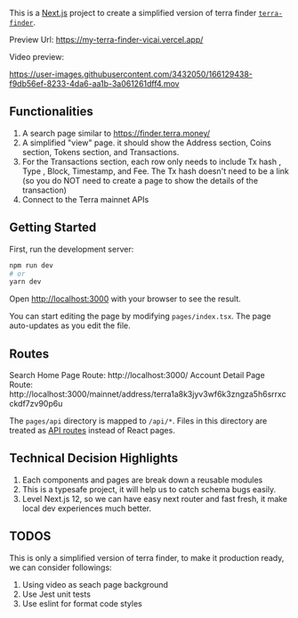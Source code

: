 This is a [Next.js](https://nextjs.org/) project to create a simplified version of terra finder [`terra-finder`](https://finder.terra.money/).

Preview Url: https://my-terra-finder-vicai.vercel.app/

Video preview:

https://user-images.githubusercontent.com/3432050/166129438-f9db56ef-8233-4da6-aa1b-3a061261dff4.mov


## Functionalities

1. A search page similar to https://finder.terra.money/
2. A simplified "view" page. it should show the Address section, Coins section, Tokens section, and Transactions.
3. For the Transactions section, each row only needs to include Tx hash , Type , Block, Timestamp, and Fee. The Tx hash doesn't need to be a link (so you do NOT need to create a page to show the details of the transaction)
4. Connect to the Terra mainnet APIs

## Getting Started

First, run the development server:

```bash
npm run dev
# or
yarn dev
```

Open [http://localhost:3000](http://localhost:3000) with your browser to see the result.

You can start editing the page by modifying `pages/index.tsx`. The page auto-updates as you edit the file.

## Routes

Search Home Page Route: http://localhost:3000/
Account Detail Page Route: http://localhost:3000/mainnet/address/terra1a8k3jyv3wf6k3zngza5h6srrxcckdf7zv90p6u

The `pages/api` directory is mapped to `/api/*`. Files in this directory are treated as [API routes](https://nextjs.org/docs/api-routes/introduction) instead of React pages.

## Technical Decision Highlights

1. Each components and pages are break down a reusable modules
1. This is a typesafe project, it will help us to catch schema bugs easily.
1. Level Next.js 12, so we can have easy next router and fast fresh, it make local dev experiences much better.

## TODOS

This is only a simplified version of terra finder, to make it production ready, we can consider followings:

1. Using video as seach page background
1. Use Jest unit tests
1. Use eslint for format code styles
